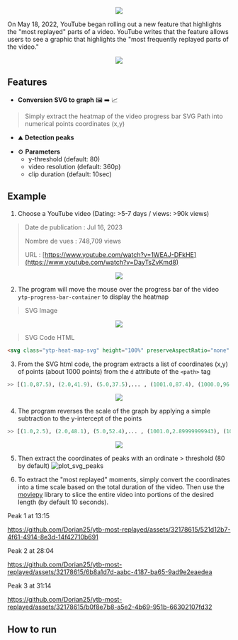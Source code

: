 <p align="center">
  <img src="https://github.com/Dorian25/ytb-most-replayed/assets/32178615/185b588b-1ecf-4d38-9938-a787a65bef6e">
</p>


On May 18, 2022, YouTube began rolling out a new feature that highlights the "most replayed" parts of a video. YouTube writes that the feature allows users to see a graphic that highlights the "most frequently replayed parts of the video."


<p align="center">
  <img src="https://github.com/Dorian25/ytb-most-replayed/assets/32178615/6f8e14fa-95e5-4b58-a3a6-df7fa96af62c">
</p>


## Features

- **Conversion SVG to graph** :framed_picture: :arrow_right: :chart_with_upwards_trend:
> Simply extract the heatmap of the video progress bar SVG Path into numerical points coordinates (x,y)
- :mountain: **Detection peaks**
> 
- :gear: **Parameters**
  - y-threshold (default: 80)
  - video resolution (default: 360p)
  - clip duration (default: 10sec) 

## Example

1. Choose a YouTube video (Dating: >5-7 days / views: >90k views)
> Date de publication : Jul 16, 2023
> 
> Nombre de vues : 748,709 views  
> 
> URL : [https://www.youtube.com/watch?v=1WEAJ-DFkHE](https://www.youtube.com/watch?v=DayTsZvKmd8)
<p align="center">
  <img src="https://img.youtube.com/vi/DayTsZvKmd8/maxresdefault.jpg">
</p>

2. The program will move the mouse over the progress bar of the video `ytp-progress-bar-container` to display the heatmap

> SVG Image
<p align="center">
<img src="https://github.com/Dorian25/ytb-most-replayed/assets/32178615/d599ca0e-771b-47b4-b0ba-fed2edc21aba">
</p>

> SVG Code HTML
```html
<svg class="ytp-heat-map-svg" height="100%" preserveAspectRatio="none" version="1.1" viewBox="0 0 1000 100" width="100%" style="height: 40px;"><defs><clipPath id="3"><path class="ytp-heat-map-path" d="M 0.0,100.0 C 1.0,93.3 2.0,72.7 5.0,66.7 C 8.0,60.8 11.0,65.6 15.0,70.3 C 19.0,74.9 21.0,87.3 25.0,90.0 C 29.0,92.7 31.0,83.6 35.0,83.6 C 39.0,83.6 41.0,90.2 45.0,90.0 C 49.0,89.8 51.0,85.2 55.0,82.5 C 59.0,79.9 61.0,75.3 65.0,76.8 C 69.0,78.3 71.0,87.4 75.0,90.0 C 79.0,92.6 81.0,90.0 85.0,90.0 C 89.0,90.0 91.0,90.0 95.0,90.0 C 99.0,90.0 101.0,94.5 105.0,90.0 C 109.0,85.5 111.0,69.1 115.0,67.6 C 119.0,66.1 121.0,78.0 125.0,82.5 C 129.0,86.9 131.0,88.5 135.0,90.0 C 139.0,91.5 141.0,91.4 145.0,90.0 C 149.0,88.6 151.0,83.1 155.0,83.1 C 159.0,83.1 161.0,88.6 165.0,90.0 C 169.0,91.4 171.0,90.0 175.0,90.0 C 179.0,90.0 181.0,90.0 185.0,90.0 C 189.0,90.0 191.0,90.0 195.0,90.0 C 199.0,90.0 201.0,91.5 205.0,90.0 C 209.0,88.5 211.0,82.6 215.0,82.6 C 219.0,82.6 221.0,88.5 225.0,90.0 C 229.0,91.5 231.0,90.6 235.0,90.0 C 239.0,89.4 241.0,90.5 245.0,87.2 C 249.0,83.9 251.0,79.0 255.0,73.4 C 259.0,67.9 261.0,56.3 265.0,59.6 C 269.0,62.9 271.0,84.4 275.0,90.0 C 279.0,95.6 281.0,87.6 285.0,87.5 C 289.0,87.4 291.0,95.5 295.0,89.3 C 299.0,83.2 301.0,63.4 305.0,56.7 C 309.0,50.0 311.0,49.2 315.0,55.9 C 319.0,62.5 321.0,86.9 325.0,90.0 C 329.0,93.1 331.0,74.7 335.0,71.2 C 339.0,67.6 341.0,69.5 345.0,72.1 C 349.0,74.8 351.0,80.9 355.0,84.5 C 359.0,88.0 361.0,88.9 365.0,89.8 C 369.0,90.7 371.0,91.2 375.0,89.1 C 379.0,87.0 381.0,82.2 385.0,79.4 C 389.0,76.6 391.0,74.7 395.0,75.1 C 399.0,75.5 401.0,88.6 405.0,81.4 C 409.0,74.1 411.0,55.0 415.0,38.8 C 419.0,22.5 421.0,-5.0 425.0,0.0 C 429.0,5.0 431.0,46.0 435.0,64.0 C 439.0,81.9 441.0,84.6 445.0,89.8 C 449.0,95.0 451.0,90.0 455.0,90.0 C 459.0,90.0 461.0,90.0 465.0,90.0 C 469.0,90.0 471.0,90.0 475.0,90.0 C 479.0,90.0 481.0,93.3 485.0,90.0 C 489.0,86.7 491.0,75.6 495.0,73.6 C 499.0,71.5 501.0,76.3 505.0,79.6 C 509.0,82.9 511.0,88.3 515.0,90.0 C 519.0,91.7 521.0,88.0 525.0,88.0 C 529.0,88.0 531.0,89.6 535.0,90.0 C 539.0,90.4 541.0,90.0 545.0,90.0 C 549.0,90.0 551.0,90.0 555.0,90.0 C 559.0,90.0 561.0,90.0 565.0,90.0 C 569.0,90.0 571.0,90.2 575.0,90.0 C 579.0,89.8 581.0,89.9 585.0,89.1 C 589.0,88.4 591.0,86.2 595.0,86.4 C 599.0,86.5 601.0,92.5 605.0,90.0 C 609.0,87.5 611.0,74.0 615.0,74.0 C 619.0,74.0 621.0,88.0 625.0,90.0 C 629.0,92.0 631.0,83.8 635.0,83.8 C 639.0,83.8 641.0,88.8 645.0,90.0 C 649.0,91.2 651.0,90.0 655.0,90.0 C 659.0,90.0 661.0,90.0 665.0,90.0 C 669.0,90.0 671.0,90.0 675.0,90.0 C 679.0,90.0 681.0,90.0 685.0,90.0 C 689.0,90.0 691.0,91.2 695.0,90.0 C 699.0,88.8 701.0,84.0 705.0,84.0 C 709.0,84.0 711.0,90.3 715.0,90.0 C 719.0,89.7 721.0,82.6 725.0,82.4 C 729.0,82.1 731.0,87.2 735.0,88.7 C 739.0,90.3 741.0,90.4 745.0,90.0 C 749.0,89.6 751.0,90.0 755.0,86.8 C 759.0,83.6 761.0,74.1 765.0,74.2 C 769.0,74.2 771.0,84.5 775.0,87.0 C 779.0,89.4 781.0,91.5 785.0,86.5 C 789.0,81.6 791.0,64.2 795.0,62.1 C 799.0,60.0 801.0,74.1 805.0,76.2 C 809.0,78.3 811.0,72.5 815.0,72.5 C 819.0,72.6 821.0,76.7 825.0,76.5 C 829.0,76.3 831.0,79.3 835.0,71.5 C 839.0,63.7 841.0,41.0 845.0,37.5 C 849.0,34.1 851.0,48.4 855.0,54.5 C 859.0,60.6 861.0,63.7 865.0,68.2 C 869.0,72.6 871.0,86.1 875.0,76.7 C 879.0,67.2 881.0,33.9 885.0,21.1 C 889.0,8.2 891.0,6.4 895.0,12.5 C 899.0,18.6 901.0,44.3 905.0,51.6 C 909.0,58.9 911.0,46.6 915.0,48.9 C 919.0,51.3 921.0,55.2 925.0,63.3 C 929.0,71.4 931.0,84.4 935.0,89.3 C 939.0,94.3 941.0,88.8 945.0,87.8 C 949.0,86.8 951.0,86.9 955.0,84.4 C 959.0,81.8 961.0,75.9 965.0,75.2 C 969.0,74.4 971.0,81.1 975.0,80.6 C 979.0,80.0 981.0,87.8 985.0,72.4 C 989.0,56.9 992.0,17.2 995.0,3.4 C 998.0,-10.4 999.0,-16.0 1000.0,3.4 C 1001.0,22.7 1000.0,80.7 1000.0,100.0" fill="white"></path></clipPath></defs><rect class="ytp-heat-map-graph" clip-path="url(#3)" fill="white" fill-opacity="0.2" height="100%" width="100%" x="0" y="0"></rect><rect class="ytp-heat-map-hover" clip-path="url(#3)" fill="white" height="100%" x="0" y="0"></rect><rect class="ytp-heat-map-play" clip-path="url(#3)" height="100%" x="0" y="0"></rect></svg>
```

3. From the SVG html code, the program extracts a list of coordinates (x,y) of points (about 1000 points) from the `d` attribute of the `<path>` tag
```python
>> [(1.0,87.5), (2.0,41.9), (5.0,37.5),... , (1001.0,87.4), (1000.0,96.8), (1000.0,100.0)]
```
<p align="center">
<img src="https://github.com/Dorian25/ytb-most-replayed/assets/32178615/daae76b6-b93a-40ef-9a2b-00bd3e5fe5dc">
</p>

4. The program reverses the scale of the graph by applying a simple subtraction to the y-intercept of the points
```python
>> [(1.0,2.5), (2.0,48.1), (5.0,52.4),... , (1001.0,2.89999999943), (1000.0,0.0), (1000.0,0.0)]
```
<p align="center">
<img src="https://github.com/Dorian25/ytb-most-replayed/assets/32178615/ec2019b2-19c3-4513-86af-a263f5c8d13d">
</p>

5. Then extract the coordinates of peaks with an ordinate > threshold (80 by default)
![plot_svg_peaks](https://github.com/Dorian25/ytb-most-replayed/assets/32178615/300cfa23-9e94-4c85-a6f0-7e61a4f51ebb)

6. To extract the "most replayed" moments, simply convert the coordinates into a time scale based on the total duration of the video. Then use the [moviepy](https://github.com/Zulko/moviepy) library to slice the entire video into portions of the desired length (by default 10 seconds).

Peak 1 at 13:15

https://github.com/Dorian25/ytb-most-replayed/assets/32178615/521d12b7-4f61-4914-8e3d-14f42710b691

Peak 2 at 28:04

https://github.com/Dorian25/ytb-most-replayed/assets/32178615/6b8a1d7d-aabc-4187-ba65-9ad9e2eaedea

Peak 3 at 31:14

https://github.com/Dorian25/ytb-most-replayed/assets/32178615/b0f8e7b8-a5e2-4b69-951b-66302107fd32









## How to run
